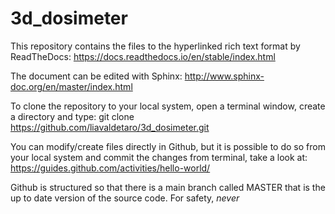 # 3d_dosimeter

This repository contains the files to the hyperlinked rich text format by ReadTheDocs: https://docs.readthedocs.io/en/stable/index.html

The document can be edited with Sphinx: http://www.sphinx-doc.org/en/master/index.html

To clone the repository to your local system, open a terminal window, create a directory and type:
git clone https://github.com/liavaldetaro/3d_dosimeter.git

You can modify/create files directly in Github, but it is possible to do so from your local system and commit the changes from terminal, take a look at:
https://guides.github.com/activities/hello-world/

Github is structured so that there is a main branch called MASTER that is the up to date version of the source code. For safety, $\textit{never}$



